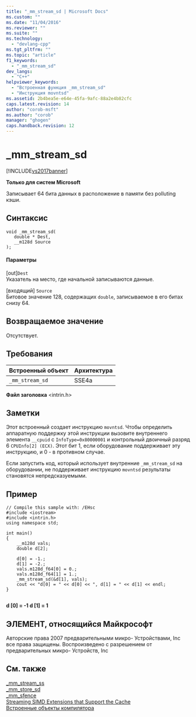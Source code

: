 ```yaml
---
title: "_mm_stream_sd | Microsoft Docs"
ms.custom: ""
ms.date: "11/04/2016"
ms.reviewer: ""
ms.suite: ""
ms.technology: 
  - "devlang-cpp"
ms.tgt_pltfrm: ""
ms.topic: "article"
f1_keywords: 
  - "_mm_stream_sd"
dev_langs: 
  - "C++"
helpviewer_keywords: 
  - "Встроенная функция _mm_stream_sd"
  - "Инструкция movntsd"
ms.assetid: 2b4bea5e-e64e-45fa-9afc-88a2e4b82cfc
caps.latest.revision: 14
author: "corob-msft"
ms.author: "corob"
manager: "ghogen"
caps.handback.revision: 12
---
```

# _mm_stream_sd
[!INCLUDE[vs2017banner](../assembler/inline/includes/vs2017banner.md)]

**Только для систем Microsoft**  
  
 Записывает 64 бита данных в расположение в памяти без polluting кэши.  
  
## Синтаксис  
  
```  
void _mm_stream_sd(  
   double * Dest,  
   __m128d Source  
);  
```  
  
#### Параметры  
 \[out\]`Dest`  
 Указатель на место, где начальной записываются данные.  
  
 \[входящий\] `Source`  
 Битовое значение 128, содержащих `double`, записываемое в его битах снизу 64.  
  
## Возвращаемое значение  
 Отсутствует.  
  
## Требования  
  
|Встроенный объект|Архитектура|  
|-----------------------|-----------------|  
|`_mm_stream_sd`|SSE4a|  
  
 **Файл заголовка** \<intrin.h\>  
  
## Заметки  
 Этот встроенный создает инструкцию `movntsd`.  Чтобы определить аппаратную поддержку этой инструкции вызовите внутреннего элемента `__cpuid` с `InfoType=0x80000001` и контрольный двоичный разряд 6 `CPUInfo[2] (ECX)`.  Этот бит 1, если оборудование поддерживает эту инструкцию, и 0 \- в противном случае.  
  
 Если запустить код, который использует внутренние `_mm_stream_sd` на оборудовании, не поддерживает инструкцию `movntsd` результаты становятся непредсказуемыми.  
  
## Пример  
  
```  
// Compile this sample with: /EHsc  
#include <iostream>  
#include <intrin.h>  
using namespace std;  
  
int main()  
{  
    __m128d vals;  
    double d[2];  
  
    d[0] = -1.;  
    d[1] = -2.;  
    vals.m128d_f64[0] = 0.;  
    vals.m128d_f64[1] = 1.;  
    _mm_stream_sd(&d[1], vals);  
    cout << "d[0] = " << d[0] << ", d[1] = " << d[1] << endl;  
}  
  
```  
  
  **d \[0\] \= \-1 d \[1\] \= 1**   
## ЭЛЕМЕНТ, относящийся Майкрософт  
 Авторские права 2007 предварительными микро\- Устройствами, Inc все права защищены.  Воспроизведено с разрешением от предварительных микро\- Устройств, Inc  
  
## См. также  
 [\_mm\_stream\_ss](../Topic/_mm_stream_ss.md)   
 [\_mm\_store\_sd](http://msdn.microsoft.com/ru-ru/8e672d0d-0a96-45b9-a783-392a2457de42)   
 [\_mm\_sfence](http://msdn.microsoft.com/ru-ru/b6c0d18e-3628-4318-826b-45f66782e870)   
 [Streaming SIMD Extensions that Support the Cache](http://msdn.microsoft.com/ru-ru/8f03493a-d5f5-4457-892e-0b6540494872)   
 [Встроенные объекты компилятора](../intrinsics/compiler-intrinsics.md)